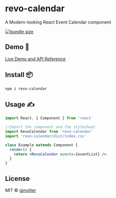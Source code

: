 # revo-calendar

A Modern-looking React Event Calendar component

[![bundle size][bundlephobia-image]][bundlephobia-url]

[bundlephobia-url]: https://bundlephobia.com/result?p=revo-calendar
[bundlephobia-image]: https://badgen.net/bundlephobia/minzip/revo-calendar

## Demo 👀

[Live Demo and API Reference](https://gjmolter.github.io/revo-calendar)

## Install 📦

```bash
npm i revo-calendar
```

## Usage ✍️

```jsx
import React, { Component } from 'react'

//Import the component and the stylesheet
import RevoCalendar from 'revo-calendar'
import 'revo-calendar/dist/index.css'

class Example extends Component {
  render() {
    return <RevoCalendar events={eventList} />
  }
}
```

## License

MIT © [gjmolter](https://github.com/gjmolter)
